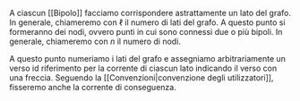 A ciascun [[Bipolo]] facciamo corrispondere astrattamente un lato del grafo.
In generale, chiameremo con $\ell$ il numero di lati del grafo.
A questo punto si formeranno dei nodi, ovvero punti in cui sono connessi due o più bipoli. 
In generale, chiameremo con $n$ il numero di nodi.

A questo punto numeriamo i lati del grafo e assegniamo arbitrariamente un verso id riferimento per la corrente di ciascun lato indicando il verso con una freccia. Seguendo la [[Convenzioni|convenzione degli utilizzatori]], fisseremo anche la corrente di conseguenza.

